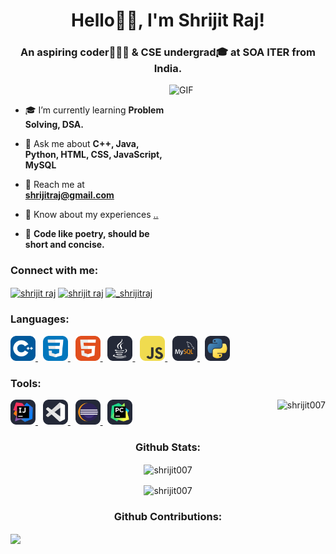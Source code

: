 <h1 align="center">Hello👋🏻, I'm Shrijit Raj!</h1>
<h3 align="center">An aspiring coder👨🏻‍💻 & CSE undergrad🎓 at SOA ITER from India.</h3>
&nbsp
<img align="right" src="https://user-images.githubusercontent.com/74038190/212747657-7a8d59da-69c8-4110-8ea8-f8102fd0b413.gif" alt="GIF" height=300 width=250/>

- 🎓 I’m currently learning **Problem Solving, DSA.**

- 💬 Ask me about **C++, Java, Python, HTML, CSS, JavaScript, MySQL**

- 📩 Reach me at **shrijitraj@gmail.com**

- 📄 Know about my experiences [..](..)

- 🍁 **Code like poetry, should be short and concise.**

<h3 align="left">Connect with me:</h3>
<p align="left">
<a href="https://linkedin.com/in/shrijit raj" target="blank"><img align="center" src="https://user-images.githubusercontent.com/74038190/235294012-0a55e343-37ad-4b0f-924f-c8431d9d2483.gif" alt="shrijit raj" height="40" width="40" /></a>
<a href="https://fb.com/shrijit.raj.9" target="blank"><img align="center" src="https://user-images.githubusercontent.com/74038190/235294010-ec412ef5-e3da-4efa-b1d4-0ab4d4638755.gif" alt="shrijit raj" height="40" width="40" /></a>
<a href="https://instagram.com/_shrijitraj" target="blank"><img align="center" src="https://user-images.githubusercontent.com/74038190/235294013-a33e5c43-a01c-43f6-b44d-a406d8b4ab75.gif" alt="_shrijitraj" height="40" width="40" /></a>
</p>

<h3 align="left">Languages:</h3>
<p align="left"> <a href="https://www.w3schools.com/cpp/" target="_blank" rel="noreferrer"> <img src="https://github.com/tandpfun/skill-icons/blob/main/icons/CPP.svg" alt="cplusplus" width="40" height="40"/> </a>  &nbsp <a href="https://www.w3schools.com/css/" target="_blank" rel="noreferrer"> <img src="https://github.com/tandpfun/skill-icons/blob/main/icons/CSS.svg" alt="css3" width="40" height="40"/> </a>  &nbsp <a href="https://www.w3.org/html/" target="_blank" rel="noreferrer"> <img src="https://github.com/tandpfun/skill-icons/blob/main/icons/HTML.svg" alt="html5" width="40" height="40"/> </a>  &nbsp <a href="https://www.java.com" target="_blank" rel="noreferrer"> <img src="https://github.com/tandpfun/skill-icons/blob/main/icons/Java-Dark.svg" alt="java" width="40" height="40"/> </a>  &nbsp <a href="https://developer.mozilla.org/en-US/docs/Web/JavaScript" target="_blank" rel="noreferrer"> <img src="https://github.com/tandpfun/skill-icons/blob/main/icons/JavaScript.svg" alt="javascript" width="40" height="40"/> </a>  &nbsp <a href="https://www.mysql.com/" target="_blank" rel="noreferrer"> <img src="https://github.com/tandpfun/skill-icons/blob/main/icons/MySQL-Dark.svg" alt="mysql" width="40" height="40"/> </a>  &nbsp <a href="https://www.python.org" target="_blank" rel="noreferrer"> <img src="https://github.com/tandpfun/skill-icons/blob/main/icons/Python-Dark.svg" alt="python" width="40" height="40"/> </a> </p>

<h3 align="left">Tools:</h3>
<p align="left"> <a href="https://www.jetbrains.com/idea/" target="_blank" rel="noreferrer"> <img src="https://github.com/tandpfun/skill-icons/blob/main/icons/Idea-Dark.svg" alt="intelliJ" width="40" height="40" /> </a> &nbsp <a href="https://code.visualstudio.com" target="_blank" rel="noreferrer"> <img src="https://github.com/tandpfun/skill-icons/blob/main/icons/VSCode-Dark.svg" alt="VScode" width="40" height="40" /> </a>  &nbsp  <a href="https://www.eclipse.org" target="_blank" rel="noreferrer"> <img src="https://github.com/tandpfun/skill-icons/blob/main/icons/Eclipse-Dark.svg" alt="eclipse" width="40" height="40" /> </a>  &nbsp  <a href="https://www.jetbrains.com/pycharm/" target="_blank" rel="noreferrer"> <img src="https://github.com/tandpfun/skill-icons/blob/main/icons/PyCharm-Dark.svg" alt="pyCharm" width="40" height="40" /> </a>
<img align="right" src="https://komarev.com/ghpvc/?username=shrijit007&label=Profile%20views&color=abd200&style=flat&abbreviated=true" alt="shrijit007" /></p>

<h3 align="center">Github Stats:</h3>
<p align="center"><img align="center" src="https://github-readme-stats.vercel.app/api?username=shrijit007&show_icons=true&theme=merko&locale=en" alt="shrijit007" /></p>
<p align="center"><img align="center" src="https://github-readme-streak-stats.herokuapp.com/?user=shrijit007&theme=merko" alt="shrijit007" /></p>

<p><h3 align="center">Github Contributions:</h3></p>
<img align="center" src="https://github-readme-activity-graph.vercel.app/graph?username=Shrijit007&bg_color=0d1117&color=4c8a62&line=abd200&point=c4c4c4&area=true&hide_border=true)](https://github.com/ashutosh00710/github-readme-activity-graph)"/>
